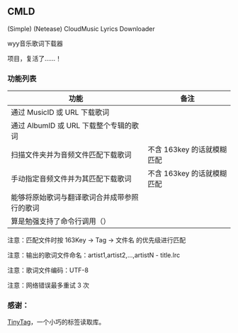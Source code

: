 ## CMLD

(Simple) (Netease) CloudMusic Lyrics Downloader

wyy音乐歌词下载器

项目，复活了……！

### 功能列表

功能 | 备注
------- | ---
通过 MusicID 或 URL 下载歌词 | 
通过 AlbumID 或 URL 下载整个专辑的歌词 |
扫描文件夹并为音频文件匹配下载歌词 | 不含 163key 的话就模糊匹配 
手动指定音频文件并为其匹配下载歌词 | 不含 163key 的话就模糊匹配 
能够将原始歌词与翻译歌词合并成带参照行的歌词 |  
算是勉强支持了命令行调用（） |  

注意：匹配文件时按 163Key -> Tag -> 文件名 的优先级进行匹配

注意：输出的歌词文件命名：artist1,artist2,...,artistN - title.lrc

注意：歌词文件编码：UTF-8

注意：网络错误最多重试 3 次

### 感谢：

[TinyTag](https://github.com/devsnd/tinytag)，一个小巧的标签读取库。
